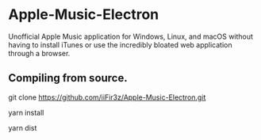 # Apple-Music-Electron
Unofficial Apple Music application for Windows, Linux, and macOS without having to install iTunes or use the incredibly bloated web application through a browser.

## Compiling from source.
git clone https://github.com/iiFir3z/Apple-Music-Electron.git

yarn install

yarn dist
